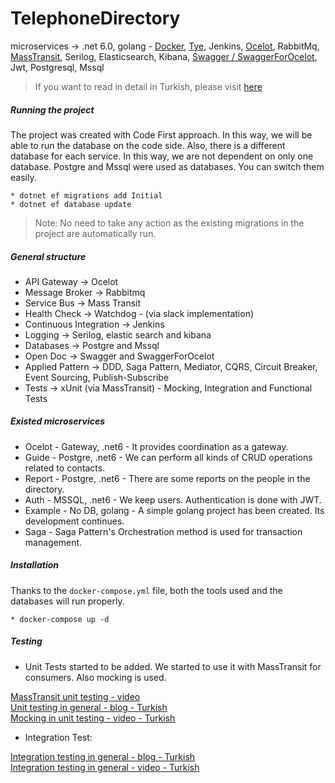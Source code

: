 ﻿# TelephoneDirectory
microservices -> .net 6.0, golang - [Docker](https://medium.com/software-development-turkey/docker-%C3%A7al%C4%B1%C5%9Fma-notlar%C4%B1m-be626fd14cc1), [Tye](https://medium.com/software-development-turkey/deneysel-bir-%C3%BCr%C3%BCn-project-tye-768e335527d2), Jenkins, [Ocelot](https://ocelot.readthedocs.io/en/latest/introduction/gettingstarted.html), RabbitMq, [MassTransit](https://masstransit-project.com/getting-started/), Serilog, Elasticsearch, Kibana, [Swagger / SwaggerForOcelot](https://feyyazacet.medium.com/swagger-ocelot-swaggerforocelot-1ec49bbf8790), Jwt, Postgresql, Mssql
>If you want to read in detail in Turkish, please visit [here](https://medium.com/software-development-turkey/mikroservis-maceram-1e070463d0ea)

##### Running the project

The project was created with Code First approach. In this way, we will be able to run the database on the code side.
Also, there is a different database for each service. In this way, we are not dependent on only one database.
Postgre and Mssql were used as databases. You can switch them easily.

```
* dotnet ef migrations add Initial
* dotnet ef database update
```
> Note: No need to take any action as the existing migrations in the project are automatically run.

##### General structure
- API Gateway -> Ocelot
- Message Broker -> Rabbitmq
- Service Bus -> Mass Transit
- Health Check -> Watchdog - (via slack implementation)
- Continuous Integration -> Jenkins
- Logging -> Serilog, elastic search and kibana
- Databases -> Postgre and Mssql
- Open Doc -> Swagger and SwaggerForOcelot
- Applied Pattern -> DDD, Saga Pattern, Mediator, CQRS, Circuit Breaker, Event Sourcing, Publish-Subscribe
- Tests -> xUnit (via MassTransit) - Mocking, Integration and Functional Tests

##### Existed microservices
- Ocelot - Gateway, .net6  - It provides coordination as a gateway.
- Guide - Postgre, .net6 - We can perform all kinds of CRUD operations related to contacts.
- Report - Postgre, .net6 - There are some reports on the people in the directory.
- Auth - MSSQL, .net6 - We keep users. Authentication is done with JWT.
- Example - No DB, golang - A simple golang project has been created. Its development continues.
- Saga - Saga Pattern's Orchestration method is used for transaction management.

##### Installation
Thanks to the `docker-compose.yml` file, both the tools used and the databases will run properly.
```
* docker-compose up -d
```

##### Testing

- Unit Tests started to be added. We started to use it with MassTransit for consumers. Also mocking is used.

[MassTransit unit testing - video](https://www.youtube.com/watch?v=Cx-Mc0DCpfE&ab_channel=ChrisPatterson)  <br />
[Unit testing in general - blog - Turkish](https://medium.com/software-development-turkey/birim-unit-test-ile-veri-k%C3%BCmeleri-xunit-inline-member-class-data-601b3fb4e723) <br /> 
[Mocking in unit testing  - video - Turkish](https://www.youtube.com/watch?v=6oxNumwFmR0&t=1s&ab_channel=MalikMasis)
<br />

- Integration Test:

[Integration testing in general - blog - Turkish](https://medium.com/software-development-turkey/integration-test-net-core-xunit-web-application-factory-600ca6a52223) <br />
[Integration testing in general - video - Turkish](https://www.youtube.com/watch?v=My0FdMKq2JA&t=4s&ab_channel=MalikMasis)
